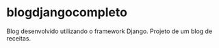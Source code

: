 # blogdjangocompleto
Blog desenvolvido utilizando o framework Django. Projeto de um blog de receitas.

